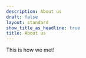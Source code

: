 ```yaml
---
description: About us
draft: false
layout: standard
show_title_as_headline: true
title: About us
---
```


This is how we met!